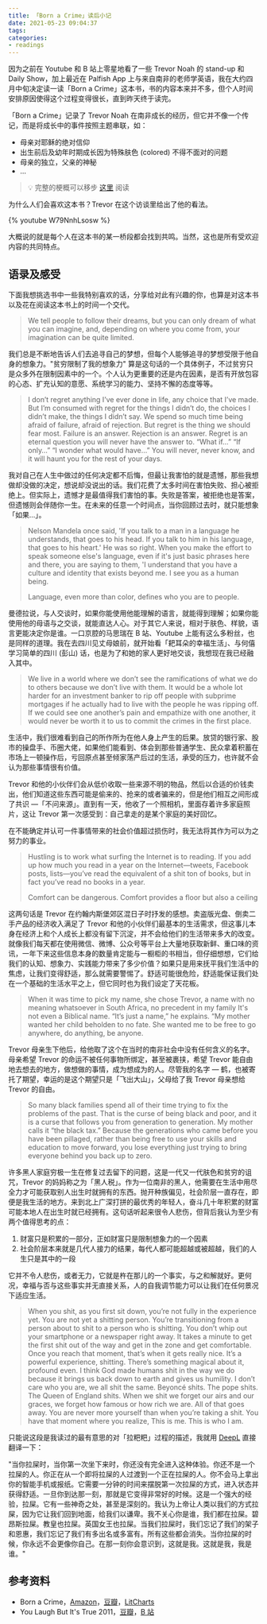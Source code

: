 ```yaml
---
title: 「Born a Crime」读后小记
date: 2021-05-23 09:04:37
tags:
categories:
- readings
---
```


因为之前在 Youtube 和 B 站上零星地看了一些 Trevor Noah 的 stand-up 和 Daily Show，加上最近在 Palfish App 上与来自南非的老师学英语，我在大约四月中旬决定读一读「Born a Crime」这本书，书的内容本来并不多，但个人时间安排原因使得这个过程变得很长，直到昨天终于读完。

<!-- more -->

「Born a Crime」记录了 Trevor Noah 在南非成长的经历，但它并不像一个传记，而是将成长中的事件按照主题串联，如：

* 母亲对耶稣的绝对信仰
* 出生前后及幼年时期成长因为特殊肤色 (colored) 不得不面对的问题
* 母亲的独立，父亲的神秘
* ...

> 💡 完整的梗概可以移步 [这里](https://www.litcharts.com/lit/born-a-crime/summary) 阅读

为什么人们会喜欢这本书？Trevor 在这个访谈里给出了他的看法。

{% youtube W79NnhLsosw %}

大概说的就是每个人在这本书的某一桥段都会找到共鸣。当然，这也是所有受欢迎内容的共同特点。

## 语录及感受

下面我想挑选书中一些我特别喜欢的话，分享给对此有兴趣的你，也算是对这本书以及花在阅读这本书上的时间一个交代。

> We tell people to follow their dreams, but you can only dream of what you can imagine, and, depending on where you come from, your imagination can be quite limited.

我们总是不断地告诉人们去追寻自己的梦想，但每个人能够追寻的梦想受限于他自身的想象力。"贫穷限制了我的想象力" 算是这句话的一个具体例子，不过贫穷只是众多外在限制因素中的一个。个人认为更重要的还是内在因素，是否有开放包容的心态、扩充认知的意愿、系统学习的能力、坚持不懈的态度等等。

> I don’t regret anything I’ve ever done in life, any choice that I’ve made. But I’m consumed with regret for the things I didn’t do, the choices I didn’t make, the things I didn’t say. We spend so much time being afraid of failure, afraid of rejection. But regret is the thing we should fear most. Failure is an answer. Rejection is an answer. Regret is an eternal question you will never have the answer to. “What if…” “If only…” “I wonder what would have…” You will never, never know, and it will haunt you for the rest of your days.

我对自己在人生中做过的任何决定都不后悔，但最让我害怕的就是遗憾，那些我想做却没做的决定，想说却没说出的话。我们花费了太多时间在害怕失败、担心被拒绝上。但实际上，遗憾才是最值得我们害怕的事。失败是答案，被拒绝也是答案，但遗憾则会伴随你一生。在未来的任意一个时间点，当你回顾过去时，就只能想象「如果...」。

> Nelson Mandela once said, 'If you talk to a man in a language he understands, that goes to his head. If you talk to him in his language, that goes to his heart.' He was so right. When you make the effort to speak someone else's language, even if it's just basic phrases here and there, you are saying to them, 'I understand that you have a culture and identity that exists beyond me. I see you as a human being.
> 
> Language, even more than color, defines who you are to people.

曼德拉说，与人交谈时，如果你能使用他能理解的语言，就能得到理解；如果你能使用他的母语与之交谈，就能直达人心。对于其它人来说，相对于肤色、样貌，语言更能决定你是谁。一口京腔的马思瑞在 B 站、Youtube 上能有这么多粉丝，也是同样的道理。我在去四川见丈母娘前，就开始看「耙耳朵的幸福生活」、与何僖学习简单的四川 (彭山) 话，也是为了和她的家人更好地交谈，我想现在我已经融入其中。

> We live in a world where we don’t see the ramifications of what we do to others because we don’t live with them. It would be a whole lot harder for an investment banker to rip off people with subprime mortgages if he actually had to live with the people he was ripping off. If we could see one another’s pain and empathize with one another, it would never be worth it to us to commit the crimes in the first place.

生活中，我们很难看到自己的所作所为在他人身上产生的后果。放贷的银行家、股市的操盘手、币圈大佬，如果他们能看到、体会到那些普通学生、民众拿着积蓄在市场上一顿操作后，亏回原点甚至倾家荡产后过的生活，承受的压力，也许就不会认为那些事情很有价值。

Trevor 和他的小伙伴们会从低价收取一些来源不明的物品，然后以合适的价钱卖出，他们知道这些东西可能是偷来的、抢来的或者骗来的，但是他们相互之间形成了共识 —「不问来源」。直到有一天，他收了一个照相机，里面存着许多家庭照片，这让 Trevor 第一次感受到：自己拿走的是某个家庭的美好回忆。

在不能确定并认可一件事情带来的社会价值超过损伤时，我无法将其作为可以为之努力的事业。

> Hustling is to work what surfing the Internet is to reading. If you add up how much you read in a year on the Internet—tweets, Facebook posts, lists—you’ve read the equivalent of a shit ton of books, but in fact you’ve read no books in a year.
> 
> Comfort can be dangerous. Comfort provides a floor but also a ceiling

这两句话是 Trevor 在约翰内斯堡郊区混日子时抒发的感想。卖盗版光盘、倒卖二手产品的经济收入满足了 Trevor 和他的小伙伴们最基本的生活需求，但这事儿本身在经济上和个人成长上都没有留下沉淀，并不会给他们的生活带来多大的改变。就像我们每天都在使用微信、微博、公众号等平台上大量地获取新鲜、重口味的资讯，一年下来这些信息本身的数量肯定能与一橱柜的书相当，但仔细想想，它们给我们的认知、想象力、实践能力带来了多少价值？如果只是用来抚平我们生活中的焦虑，让我们变得舒适，那么就需要警惕了。舒适可能很危险，舒适能保证我们处在一个基础的生活水平之上，但它同时也为我们设定了天花板。

> When it was time to pick my name, she chose Trevor, a name with no meaning whatsoever in South Africa, no precedent in my family It's not even a Biblical name. “It’s just a name,” he explains. “My mother wanted her child beholden to no fate. She wanted me to be free to go anywhere, do anything, be anyone.

Trevor 母亲生下他后，给他取了这个在当时的南非社会中没有任何含义的名字。母亲希望 Trevor 的命运不被任何事物所绑定，甚至被裹挟，希望 Trevor 能自由地去想去的地方，做想做的事情，成为想成为的人。尽管我的名字 — 鹤，也被寄托了期望，幸运的是这个期望只是「飞出大山」，父母给了我 Trevor 母亲想给 Trevor 的自由。

> So many black families spend all of their time trying to fix the problems of the past. That is the curse of being black and poor, and it is a curse that follows you from generation to generation. My mother calls it “the black tax.” Because the generations who came before you have been pillaged, rather than being free to use your skills and education to move forward, you lose everything just trying to bring everyone behind you back up to zero.

许多黑人家庭穷极一生在修复过去留下的问题，这是一代又一代肤色和贫穷的诅咒，Trevor 的妈妈称之为「黑人税」。作为一位南非的黑人，他需要在生活中用尽全力才可能获取别人出生时就拥有的东西。抛开种族偏见，社会阶层一直存在，即便是我生活的地方。来到北上广深打拼的最优秀的年轻人，奋斗几十年积累的财富可能本地人在出生时就已经拥有。这句话听起来很令人悲伤，但背后我认为至少有两个值得思考的点：

1. 财富只是积累的一部分，正如财富只是限制想象力的一个因素
2. 社会阶层本来就是几代人接力的结果，每代人都可能超越或被超越，我们的人生只是其中的一段

它并不令人悲伤，或者无力，它就是杵在那儿的一个事实，与之和解就好。更何况，幸福与否与这些事实并无直接关系，人的自我调节能力可以让我们在任何景况下适应生活。

> When you shit, as you first sit down, you’re not fully in the experience yet. You are not yet a shitting person. You’re transitioning from a person about to shit to a person who is shitting. You don’t whip out your smartphone or a newspaper right away. It takes a minute to get the first shit out of the way and get in the zone and get comfortable. Once you reach that moment, that’s when it gets really nice. It’s a powerful experience, shitting. There’s something magical about it, profound even. I think God made humans shit in the way we do because it brings us back down to earth and gives us humility. I don’t care who you are, we all shit the same. Beyoncé shits. The pope shits. The Queen of England shits. When we shit we forget our airs and our graces, we forget how famous or how rich we are. All of that goes away. You are never more yourself than when you’re taking a shit. You have that moment where you realize, This is me. This is who I am.

只能说这段是我读过的最有意思的对「拉粑粑」过程的描述，我就用 [DeepL](https://www.deepl.com/en/translator) 直接翻译一下：

"当你拉屎时，当你第一次坐下来时，你还没有完全进入这种体验。你还不是一个拉屎的人。你正在从一个即将拉屎的人过渡到一个正在拉屎的人。你不会马上拿出你的智能手机或报纸。它需要一分钟的时间来摆脱第一次拉屎的方式，进入状态并获得舒适。一旦你到达那一刻，那就是它变得非常好的时候。这是一个强大的经验，拉屎。它有一些神奇之处，甚至是深刻的。我认为上帝让人类以我们的方式拉屎，因为它让我们回到地面，给我们以谦卑。我不关心你是谁，我们都在拉屎。碧昂斯拉屎。教皇也拉屎。英国女王也拉屎。当我们拉屎时，我们忘记了我们的架子和恩惠，我们忘记了我们有多出名或多富有。所有这些都会消失。当你拉屎的时候，你永远不会更像你自己。在那一刻你会意识到，这就是我。这就是我，我是谁。"

## 参考资料

* Born a Crime，[Amazon](https://www.amazon.com/Born-Crime-Stories-African-Childhood-ebook/dp/B01DHWACVY)，[豆瓣](https://book.douban.com/subject/26907961/)，[LitCharts](https://www.litcharts.com/lit/born-a-crime/summary)
* You Laugh But It's True 2011，[豆瓣](https://movie.douban.com/subject/21332484/)，[B 站](https://www.bilibili.com/video/av23507587)
